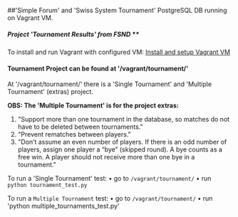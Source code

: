 ##'Simple Forum' and 'Swiss System Tournament' PostgreSQL DB running on Vagrant VM.

##### Project 'Tournament Results' from FSND **

To install and run Vagrant with configured VM:
[Install and setup Vagrant VM](https://udacity.atlassian.net/wiki/display/BENDH/Vagrant+VM+Installation)

#### Tournament Project can be found at '/vagrant/tournament/'

At '/vagrant/tournament/' there is a 'Single Tournament' and 'Multiple Tournament' (extras) project.

**OBS: The 'Multiple Tournament' is for the project extras:**

1. "Support more than one tournament in the database, so matches do not have to be deleted between tournaments."
2. "Prevent rematches between players."
3. "Don’t assume an even number of players. If there is an odd number of players, assign one player a “bye” (skipped round). A bye counts as a free win. A player should not receive more than one bye in a tournament."

To run a 'Single Tournament' test:
• go to `/vagrant/tournament/`
• run `python tournament_test.py`

To run a `Multiple Tournament` test:
• go to `/vagrant/tournament/`
• run 'python multiple_tournaments_test.py'